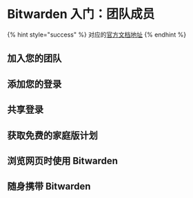 # Bitwarden 入门：团队成员

{% hint style="success" %}
对应的[官方文档地址](https://bitwarden.com/help/get-started-team-member/)
{% endhint %}

## 加入您的团队 <a href="#join-your-team" id="join-your-team"></a>

## 添加您的登录 <a href="#add-your-logins" id="add-your-logins"></a>

## 共享登录 <a href="#share-a-login" id="share-a-login"></a>

## 获取免费的家庭版计划 <a href="#get-a-free-families-plan" id="get-a-free-families-plan"></a>

## 浏览网页时使用 Bitwarden <a href="#use-bitwarden-while-browsing" id="use-bitwarden-while-browsing"></a>

## 随身携带 Bitwarden <a href="#take-bitwarden-on-the-go" id="take-bitwarden-on-the-go"></a>
